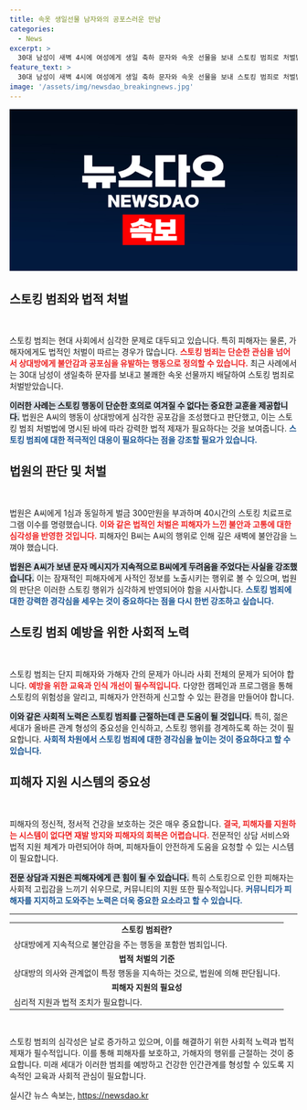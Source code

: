 ```yaml
---
title: 속옷 생일선물 남자와의 공포스러운 만남
categories:
  - News
excerpt: >
  30대 남성이 새벽 4시에 여성에게 생일 축하 문자와 속옷 선물을 보내 스토킹 범죄로 처벌받았다. 법원은 그의 행동이 불안과 공포를 야기했다고 언급하며, 300만 원 벌금과 40시간 치료 프로그램 이수를 명령했다. 이 사건은 현대 사회의 개인 사생활 침해 문제를 다시금 일깨운다.
feature_text: >
  30대 남성이 새벽 4시에 여성에게 생일 축하 문자와 속옷 선물을 보내 스토킹 범죄로 처벌받았다. 법원은 그의 행동이 불안과 공포를 야기했다고 언급하며, 300만 원 벌금과 40시간 치료 프로그램 이수를 명령했다. 이 사건은 현대 사회의 개인 사생활 침해 문제를 다시금 일깨운다.
image: '/assets/img/newsdao_breakingnews.jpg'
---
```


<p><img src="/assets/img/newsdao_breakingnews.jpg" alt="ontimetimes 속보" /></p>

<h2 data-ke-size="size26">스토킹 범죄와 법적 처벌</h2>

<p data-ke-size="size16">&nbsp;</p>

<p>스토킹 범죄는 현대 사회에서 심각한 문제로 대두되고 있습니다. 특히 피해자는 물론, 가해자에게도 법적인 처벌이 따르는 경우가 많습니다. <b><span style="color: #ee2323;">스토킹 범죄는 단순한 관심을 넘어서 상대방에게 불안감과 공포심을 유발하는 행동으로 정의할 수 있습니다.</span></b> 최근 사례에서는 30대 남성이 생일축하 문자를 보내고 불쾌한 속옷 선물까지 배달하여 스토킹 범죄로 처벌받았습니다. </p>

<p><b><span style="background-color: #21538527;">이러한 사례는 스토킹 행동이 단순한 호의로 여겨질 수 없다는 중요한 교훈을 제공합니다.</span></b> 법원은 A씨의 행동이 상대방에게 심각한 공포감을 조성했다고 판단했고, 이는 스토킹 범죄 처벌법에 명시된 바에 따라 강력한 법적 제재가 필요하다는 것을 보여줍니다. <b><span style="color: #1a5490;">스토킹 범죄에 대한 적극적인 대응이 필요하다는 점을 강조할 필요가 있습니다.</span></b></p>

<h2 data-ke-size="size26">법원의 판단 및 처벌</h2>

<p data-ke-size="size16">&nbsp;</p>

<p>법원은 A씨에게 1심과 동일하게 벌금 300만원을 부과하며 40시간의 스토킹 치료프로그램 이수를 명령했습니다. <b><span style="color: #ee2323;">이와 같은 법적인 처벌은 피해자가 느낀 불안과 고통에 대한 심각성을 반영한 것입니다.</span></b> 피해자인 B씨는 A씨의 행위로 인해 깊은 새벽에 불안감을 느껴야 했습니다. </p>

<p><b><span style="background-color: #21538527;">법원은 A씨가 보낸 문자 메시지가 지속적으로 B씨에게 두려움을 주었다는 사실을 강조했습니다.</span></b> 이는 잠재적인 피해자에게 사적인 정보를 노출시키는 행위로 볼 수 있으며, 법원의 판단은 이러한 스토킹 행위가 심각하게 반영되어야 함을 시사합니다. <b><span style="color: #1a5490;">스토킹 범죄에 대한 강력한 경각심을 세우는 것이 중요하다는 점을 다시 한번 강조하고 싶습니다.</span></b></p>

<h2 data-ke-size="size26">스토킹 범죄 예방을 위한 사회적 노력</h2>

<p data-ke-size="size16">&nbsp;</p>

<p>스토킹 범죄는 단지 피해자와 가해자 간의 문제가 아니라 사회 전체의 문제가 되어야 합니다. <b><span style="color: #ee2323;">예방을 위한 교육과 인식 개선이 필수적입니다.</span></b> 다양한 캠페인과 프로그램을 통해 스토킹의 위험성을 알리고, 피해자가 안전하게 신고할 수 있는 환경을 만들어야 합니다. </p>

<p><b><span style="background-color: #21538527;">이와 같은 사회적 노력은 스토킹 범죄를 근절하는데 큰 도움이 될 것입니다.</span></b> 특히, 젊은 세대가 올바른 관계 형성의 중요성을 인식하고, 스토킹 행위를 경계하도록 하는 것이 필요합니다. <b><span style="color: #1a5490;">사회적 차원에서 스토킹 범죄에 대한 경각심을 높이는 것이 중요하다고 할 수 있습니다.</span></b></p>

<h2 data-ke-size="size26">피해자 지원 시스템의 중요성</h2>

<p data-ke-size="size16">&nbsp;</p>

<p>피해자의 정신적, 정서적 건강을 보호하는 것은 매우 중요합니다. <b><span style="color: #ee2323;">결국, 피해자를 지원하는 시스템이 없다면 재발 방지와 피해자의 회복은 어렵습니다.</span></b> 전문적인 상담 서비스와 법적 지원 체계가 마련되어야 하며, 피해자들이 안전하게 도움을 요청할 수 있는 시스템이 필요합니다.</p>

<p><b><span style="background-color: #21538527;">전문 상담과 지원은 피해자에게 큰 힘이 될 수 있습니다.</span></b> 특히 스토킹으로 인한 피해자는 사회적 고립감을 느끼기 쉬우므로, 커뮤니티의 지원 또한 필수적입니다. <b><span style="color: #1a5490;">커뮤니티가 피해자를 지지하고 도와주는 노력은 더욱 중요한 요소라고 할 수 있습니다.</span></b></p>

<hr>

<table style="width: 100%;">
    <tr>
        <td style="text-align: center; height: 17px;"><b>스토킹 범죄란?</b></td>
    </tr>
    <tr>
        <td>상대방에게 지속적으로 불안감을 주는 행동을 포함한 범죄입니다.</td>
    </tr>
    <tr>
        <td style="text-align: center; height: 17px;"><b>법적 처벌의 기준</b></td>
    </tr>
    <tr>
        <td>상대방의 의사와 관계없이 특정 행동을 지속하는 것으로, 법원에 의해 판단됩니다.</td>
    </tr>
    <tr>
        <td style="text-align: center; height: 17px;"><b>피해자 지원의 필요성</b></td>
    </tr>
    <tr>
        <td>심리적 지원과 법적 조치가 필요합니다.</td>
    </tr>
</table>

<p data-ke-size="size16">&nbsp;</p>

<p>스토킹 범죄의 심각성은 날로 증가하고 있으며, 이를 해결하기 위한 사회적 노력과 법적 제재가 필수적입니다. 이를 통해 피해자를 보호하고, 가해자의 행위를 근절하는 것이 중요합니다. 미래 세대가 이러한 범죄를 예방하고 건강한 인간관계를 형성할 수 있도록 지속적인 교육과 사회적 관심이 필요합니다.</p>
실시간 뉴스 속보는, <a href="https://newsdao.kr" rel="dofollow">https://newsdao.kr</a>



